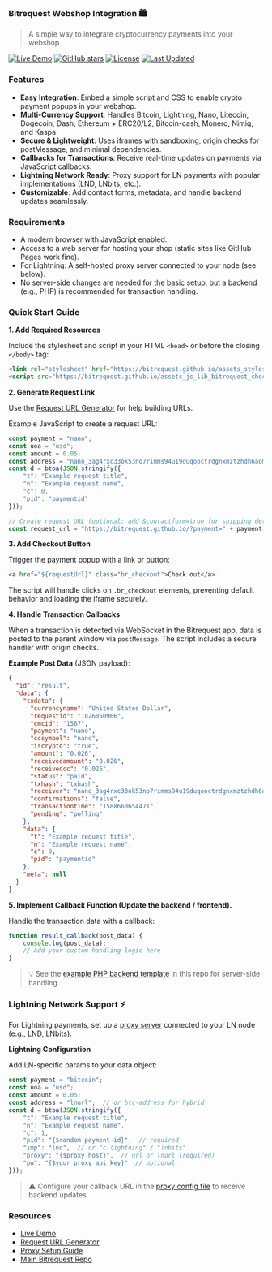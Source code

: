 ### **Bitrequest Webshop Integration 🛍️**

> A simple way to integrate cryptocurrency payments into your webshop

[![Live Demo](https://img.shields.io/badge/demo-live-success)](https://www.bitrequest.io/brewery/)
[![GitHub stars](https://img.shields.io/github/stars/bitrequest/webshop-integration)](https://github.com/bitrequest/webshop-integration/stargazers)
[![License](https://img.shields.io/github/license/bitrequest/bitrequest.github.io)](https://github.com/bitrequest/bitrequest.github.io/blob/master/LICENSE)
[![Last Updated](https://img.shields.io/badge/last%20updated-July%202025-blue)](https://github.com/bitrequest/webshop-integration)

### **Features**
*   **Easy Integration**: Embed a simple script and CSS to enable crypto payment popups in your webshop.
*   **Multi-Currency Support**: Handles Bitcoin, Lightning, Nano, Litecoin, Dogecoin, Dash, Ethereum + ERC20/L2, Bitcoin-cash, Monero, Nimiq, and Kaspa.
*   **Secure & Lightweight**: Uses iframes with sandboxing, origin checks for postMessage, and minimal dependencies.
*   **Callbacks for Transactions**: Receive real-time updates on payments via JavaScript callbacks.
*   **Lightning Network Ready**: Proxy support for LN payments with popular implementations (LND, LNbits, etc.).
*   **Customizable**: Add contact forms, metadata, and handle backend updates seamlessly.

### **Requirements**
*   A modern browser with JavaScript enabled.
*   Access to a web server for hosting your shop (static sites like GitHub Pages work fine).
*   For Lightning: A self-hosted proxy server connected to your node (see below).
*   No server-side changes are needed for the basic setup, but a backend (e.g., PHP) is recommended for transaction handling.

### **Quick Start Guide**

**1. Add Required Resources**

Include the stylesheet and script in your HTML `<head>` or before the closing `</body>` tag:

```html
<link rel="stylesheet" href="https://bitrequest.github.io/assets_styles_lib_bitrequest.css"/>
<script src="https://bitrequest.github.io/assets_js_lib_bitrequest_checkout.js"></script>
```

**2. Generate Request Link**

Use the [Request URL Generator](https://www.bitrequest.io/request-url/) for help building URLs.

Example JavaScript to create a request URL:
```javascript
const payment = "nano";
const uoa = "usd";
const amount = 0.05;
const address = "nano_3ag4rxc33ok53no7rimms94u19duqooctrdgnxmztzhdh6aoms6kknr7h8fb"; // bitrequest representative address as a placeholder, change to your own address
const d = btoa(JSON.stringify({
    "t": "Example request title",
    "n": "Example request name",
    "c": 0,
    "pid": "paymentid"
}));

// Create request URL (optional: add &contactform=true for shipping details)
const request_url = "https://bitrequest.github.io/?payment=" + payment + "&uoa=" + uoa + "&amount=" + amount + "&address=" + address + "&d=" + d;
```

**3. Add Checkout Button**

Trigger the payment popup with a link or button:
```html
<a href="${requestUrl}" class="br_checkout">Check out</a>
```
The script will handle clicks on `.br_checkout` elements, preventing default behavior and loading the iframe securely.

**4. Handle Transaction Callbacks**

When a transaction is detected via WebSocket in the Bitrequest app, data is posted to the parent window via `postMessage`. The script includes a secure handler with origin checks.

**Example Post Data** (JSON payload):
```json
{
  "id": "result",
  "data": {
    "txdata": {
      "currencyname": "United States Dollar",
      "requestid": "1826050966",
      "cmcid": "1567",
      "payment": "nano",
      "ccsymbol": "nano",
      "iscrypto": "true",
      "amount": "0.026",
      "receivedamount": "0.026",
      "receivedcc": "0.026",
      "status": "paid",
      "txhash": "txhash",
      "receiver": "nano_3ag4rxc33ok53no7rimms94u19duqooctrdgnxmztzhdh6aoms6kknr7h8fb",
      "confirmations": "false",
      "transactiontime": "1588660654471",
      "pending": "polling"
    },
    "data": {
      "t": "Example request title",
      "n": "Example request name",
      "c": 0,
      "pid": "paymentid"
    },
    "meta": null
  }
}
```

**5. Implement Callback Function (Update the backend / frontend).**

Handle the transaction data with a callback:
```javascript
function result_callback(post_data) {
    console.log(post_data);
    // Add your custom handling logic here
}
```
> 💡 See the [example PHP backend template](https://github.com/bitrequest/webshop-integration/tree/master/webhook) in this repo for server-side handling.

### **Lightning Network Support ⚡**

For Lightning payments, set up a [proxy server](https://github.com/bitrequest/bitrequest.github.io/tree/master/proxy) connected to your LN node (e.g., LND, LNbits).

**Lightning Configuration**

Add LN-specific params to your data object:
```javascript
const payment = "bitcoin";
const uoa = "usd";
const amount = 0.05;
const address = "lnurl";  // or btc-address for hybrid
const d = btoa(JSON.stringify({
    "t": "Example request title",
    "n": "Example request name",
    "c": 1,
    "pid": "{$random payment-id}",  // required
    "imp": "lnd",  // or "c-lightning" / "lnbits"
    "proxy": "{$proxy host}",  // url or lnurl (required)
    "pw": "{$your proxy api key}"  // optional
}));
```

> ⚠️ Configure your callback URL in the [proxy config file](https://github.com/bitrequest/bitrequest.github.io/tree/master/proxy) to receive backend updates.

### **Resources**
*   [Live Demo](https://www.bitrequest.io/brewery/)
*   [Request URL Generator](https://www.bitrequest.io/request-url/)
*   [Proxy Setup Guide](https://github.com/bitrequest/bitrequest.github.io/tree/master/proxy)
*   [Main Bitrequest Repo](https://github.com/bitrequest/bitrequest.github.io)